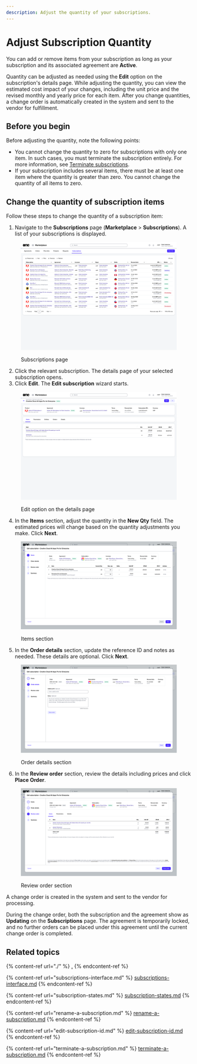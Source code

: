 ```yaml
---
description: Adjust the quantity of your subscriptions.
---
```


# Adjust Subscription Quantity

You can add or remove items from your subscription as long as your subscription and its associated agreement are **Active**.&#x20;

Quantity can be adjusted as needed using the **Edit** option on the subscription's details page. While adjusting the quantity, you can view the estimated cost impact of your changes, including the unit price and the revised monthly and yearly price for each item. After you change quantities, a change order is automatically created in the system and sent to the vendor for fulfillment. &#x20;

## Before you begin

Before adjusting the quantity, note the following points:

* You cannot change the quantity to zero for subscriptions with only one item. In such cases, you must terminate the subscription entirely. For more information, see [Terminate subscriptions](terminate-a-subscription.md).
* If your subscription includes several items, there must be at least one item where the quantity is greater than zero. You cannot change the quantity of all items to zero.&#x20;

## Change the quantity of subscription items

Follow these steps to change the quantity of a subscription item:

1. Navigate to the **Subscriptions** page (**Marketplace** > **Subscriptions**). A list of your subscriptions is displayed.

<figure><img src="../../../.gitbook/assets/image (375).png" alt=""><figcaption><p>Subscriptions page</p></figcaption></figure>

2. Click the relevant subscription. The details page of your selected subscription opens.&#x20;
3. Click **Edit**. The **Edit subscription** wizard starts.

<figure><img src="../../../.gitbook/assets/image (376).png" alt=""><figcaption><p>Edit option on the details page</p></figcaption></figure>

4. In the **Items** section, adjust the quantity in the **New Qty** field. The estimated prices will change based on the quantity adjustments you make. Click **Next**.

<figure><img src="../../../.gitbook/assets/image (377).png" alt=""><figcaption><p>Items section</p></figcaption></figure>

5. In the **Order details** section, update the reference ID and notes as needed. These details are optional. Click **Next**.

<figure><img src="../../../.gitbook/assets/image (378).png" alt=""><figcaption><p>Order details section</p></figcaption></figure>

6. In the **Review order** section, review the details including prices and click **Place Order**.&#x20;

<figure><img src="../../../.gitbook/assets/image (379).png" alt=""><figcaption><p>Review order section</p></figcaption></figure>

A change order is created in the system and sent to the vendor for processing.&#x20;

During the change order, both the subscription and the agreement show as **Updating** on the **Subscriptions** page. The agreement is temporarily locked, and no further orders can be placed under this agreement until the current change order is completed.

## Related topics

{% content-ref url="./" %}
[.](./)
{% endcontent-ref %}

{% content-ref url="subscriptions-interface.md" %}
[subscriptions-interface.md](subscriptions-interface.md)
{% endcontent-ref %}

{% content-ref url="subscription-states.md" %}
[subscription-states.md](subscription-states.md)
{% endcontent-ref %}

{% content-ref url="rename-a-subscription.md" %}
[rename-a-subscription.md](rename-a-subscription.md)
{% endcontent-ref %}

{% content-ref url="edit-subscription-id.md" %}
[edit-subscription-id.md](edit-subscription-id.md)
{% endcontent-ref %}

{% content-ref url="terminate-a-subscription.md" %}
[terminate-a-subscription.md](terminate-a-subscription.md)
{% endcontent-ref %}
